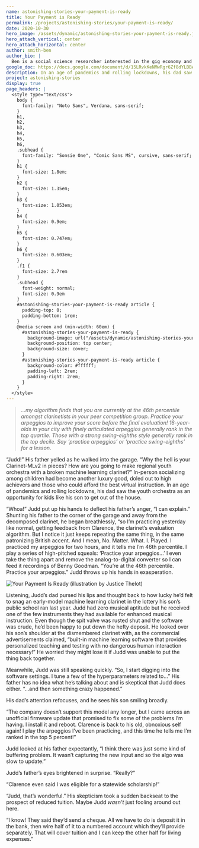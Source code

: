 ```yaml
---
name: astonishing-stories-your-payment-is-ready
title: Your Payment is Ready
permalink: /projects/astonishing-stories/your-payment-is-ready/
date: 2020-10-30
hero_image: /assets/dynamic/astonishing-stories-your-payment-is-ready.jpg
hero_attach_vertical: center
hero_attach_horizontal: center
author: smith-ben
author_bio: |
  Ben is a social science researcher interested in the gig economy and the future of work. He enjoys creative writing and is curious about the potential of speculative fiction as a research tool. He grew up reading Tom Clancy and Philip K. Dick novels.
google_doc: https://docs.google.com/document/d/15LRvkKeNMwRgr6Zf8dYLBBAqhpBxIyLP_WBE16H-PCg/edit
description: In an age of pandemics and rolling lockdowns, his dad saw the youth orchestra as an opportunity for kids like his son to get out of the house.
project: astonishing-stories
display: true
page_headers: |
  <style type="text/css">
    body {
      font-family: "Noto Sans", Verdana, sans-serif;
    }
    h1,
    h2,
    h3,
    h4,
    h5,
    h6,
    .subhead {
      font-family: "Sonsie One", "Comic Sans MS", cursive, sans-serif;
    }
    h1 {
      font-size: 1.8em;
    }
    h2 {
      font-size: 1.35em;
    }
    h3 {
      font-size: 1.053em;
    }
    h4 {
      font-size: 0.9em;
    }
    h5 {
      font-size: 0.747em;
    }
    h6 {
      font-size: 0.603em;
    }
    .f1 {
      font-size: 2.7rem
    }
    .subhead {
      font-weight: normal;
      font-size: 0.9em
    }
    #astonishing-stories-your-payment-is-ready article {
      padding-top: 0;
      padding-bottom: 1rem;
    }
    @media screen and (min-width: 60em) {
      #astonishing-stories-your-payment-is-ready {
        background-image: url("/assets/dynamic/astonishing-stories-your-payment-is-ready-background-radius-50-medium.jpg");
        background-position: top center;
        background-size: cover;
      }
      #astonishing-stories-your-payment-is-ready article {
        background-color: #ffffff;
        padding-left: 2rem;
        padding-right: 2rem;
      }
    }
  </style>
---
```

> _…my algorithm finds that you are currently at the 46th percentile amongst clarinetists in your peer competition group. Practice your arpeggios to improve your score before the final evaluation! 16-year-olds in your city with finely articulated arpeggios generally rank in the top quartile. Those with a strong swing-eighths style generally rank in the top decile. Say ‘practice arpeggios’ or ‘practice swing-eighths’ for a lesson._

“Judd!” His father yelled as he walked into the garage. “Why the hell is your Clarinet-MLv2 in pieces? How are you going to make regional youth orchestra with a broken machine learning clarinet?” In-person socializing among children had become another luxury good, doled out to high achievers and those who could afford the best virtual instruction. In an age of pandemics and rolling lockdowns, his dad saw the youth orchestra as an opportunity for kids like his son to get out of the house.

“Whoa!” Judd put up his hands to deflect his father’s anger, “I can explain.” Shunting his father to the corner of the garage and away from the decomposed clarinet, he began breathlessly, “so I’m practicing yesterday like normal, getting feedback from Clarence, the clarinet’s evaluation algorithm. But I notice it just keeps repeating the same thing, in the same patronizing British accent. And I mean, No. Matter. What. I. Played. I practiced my arpeggios for two hours, and it tells me I’m 46th percentile. I play a series of high-pitched squeals: ‘Practice your arpeggios…’ I even take the thing apart and remove the analog-to-digital converter so I can feed it recordings of Benny Goodman. “You’re at the 46th percentile. Practice your arpeggios.” Judd throws up his hands in exasperation.  

<img
  src="{{ page.hero_image }}"
  alt="Your Payment Is Ready (illustration by Justice Thelot)"
  class="fn mw-100 fr-m ml4-m mr2-m mt1-m mb2-m mw5-m fr-l ml4-l mr1-l mt2-l mb2-l mw6-l" />

Listening, Judd’s dad pursed his lips and thought back to how lucky he’d felt to snag an early-model machine learning clarinet in the lottery his son’s public school ran last year. Judd had zero musical aptitude but he received one of the few instruments they had available for enhanced musical instruction. Even though the spit valve was rusted shut and the software was crude, he’d been happy to put down the hefty deposit. He looked over his son’s shoulder at the dismembered clarinet with, as the commercial advertisements claimed, “built-in machine learning software that provides personalized teaching and testing with no dangerous human interaction necessary!” He worried they might lose it if Judd was unable to put the thing back together.

Meanwhile, Judd was still speaking quickly. “So, I start digging into the software settings. I tune a few of the hyperparameters related to…” His father has no idea what he’s talking about and is skeptical that Judd does either. “…and then something crazy happened.”

His dad’s attention refocuses, and he sees his son smiling broadly.

“The company doesn’t support this model any longer, but I came across an unofficial firmware update that promised to fix some of the problems I’m having. I install it and reboot. Clarence is back to his old, obnoxious self again! I play the arpeggios I’ve been practicing, and this time he tells me I’m ranked in the top 5 percent!”

Judd looked at his father expectantly, “I think there was just some kind of buffering problem. It wasn’t capturing the new input and so the algo was slow to update.”

Judd’s father’s eyes brightened in surprise. “Really?”

“Clarence even said I was eligible for a statewide scholarship!”

“Judd, that’s wonderful.” His skepticism took a sudden backseat to the prospect of reduced tuition. Maybe Judd _wasn’t_ just fooling around out here.

“I know! They said they’d send a cheque. All we have to do is deposit it in the bank, then wire half of it to a numbered account which they’ll provide separately. That will cover tuition and I can keep the other half for living expenses.”
